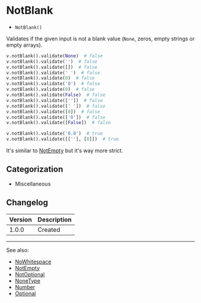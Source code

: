 # NotBlank

- `NotBlank()`

Validates if the given input is not a blank value (`None`, zeros, empty strings
or empty arrays).

```python
v.notBlank().validate(None)  # false
v.notBlank().validate('')  # false
v.notBlank().validate([])  # false
v.notBlank().validate(' ')  # false
v.notBlank().validate(0)  # false
v.notBlank().validate('0')  # false
v.notBlank().validate(0)  # false
v.notBlank().validate(False)  # false
v.notBlank().validate([''])  # false
v.notBlank().validate([' '])  # false
v.notBlank().validate([0])  # false
v.notBlank().validate(['0'])  # false
v.notBlank().validate([False])  # false

v.notBlank().validate('0.0')  # true
v.notBlank().validate([[''], [0]])  # true
```

It's similar to [NotEmpty](NotEmpty.md) but it's way more strict.

## Categorization

- Miscellaneous

## Changelog

Version | Description
--------|-------------
  1.0.0 | Created

***
See also:

- [NoWhitespace](NoWhitespace.md)
- [NotEmpty](NotEmpty.md)
- [NotOptional](NotOptional.md)
- [NoneType](NoneType.md)
- [Number](Number.md)
- [Optional](Optional.md)